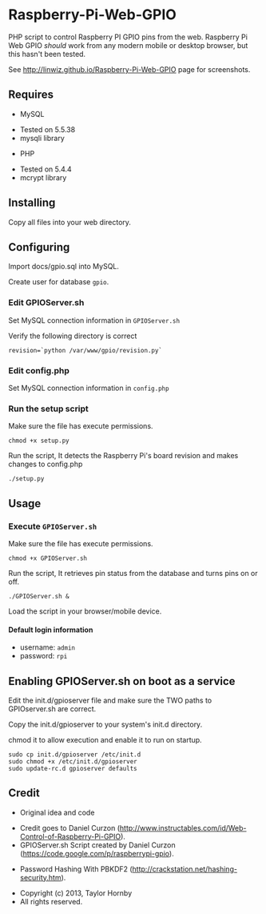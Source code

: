 # Raspberry-Pi-Web-GPIO

PHP script to control Raspberry PI GPIO pins from the web.
Raspberry Pi Web GPIO _should_ work from any modern mobile
or desktop browser, but this hasn't been tested.

See http://linwiz.github.io/Raspberry-Pi-Web-GPIO page for screenshots.

## Requires
* MySQL
 + Tested on 5.5.38
 + mysqli library
* PHP
 + Tested on 5.4.4
 + mcrypt library

## Installing
Copy all files into your web directory.

## Configuring
Import docs/gpio.sql into MySQL.

Create user for database `gpio`.

### Edit GPIOServer.sh
Set MySQL connection information in `GPIOServer.sh`

Verify the following directory is correct
```
revision=`python /var/www/gpio/revision.py`
```

### Edit config.php
Set MySQL connection information in `config.php`


### Run the setup script
Make sure the file has execute permissions.
```
chmod +x setup.py
```
Run the script, It detects the Raspberry Pi's board revision and makes changes to config.php
```
./setup.py
```

## Usage
### Execute `GPIOServer.sh`
Make sure the file has execute permissions.
```
chmod +x GPIOServer.sh
```
Run the script, It retrieves pin status from the database and turns pins on or off.
```
./GPIOServer.sh &
```
Load the script in your browser/mobile device.

#### Default login information
* username: `admin`
* password: `rpi`

## Enabling GPIOServer.sh on boot as a service
Edit the init.d/gpioserver file and make sure the TWO paths to GPIOserver.sh are correct.

Copy the init.d/gpioserver to your system's init.d directory.

chmod it to allow execution and enable it to run on startup.
```
sudo cp init.d/gpioserver /etc/init.d
sudo chmod +x /etc/init.d/gpioserver
sudo update-rc.d gpioserver defaults
```

## Credit
* Original idea and code
 + Credit goes to Daniel Curzon (http://www.instructables.com/id/Web-Control-of-Raspberry-Pi-GPIO).
 + GPIOServer.sh Script created by Daniel Curzon (https://code.google.com/p/raspberrypi-gpio).

	
* Password Hashing With PBKDF2 (http://crackstation.net/hashing-security.htm).
 + Copyright (c) 2013, Taylor Hornby
 + All rights reserved.
